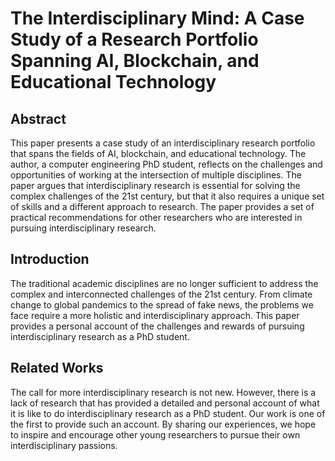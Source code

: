 # The Interdisciplinary Mind: A Case Study of a Research Portfolio Spanning AI, Blockchain, and Educational Technology

## Abstract
This paper presents a case study of an interdisciplinary research portfolio that spans the fields of AI, blockchain, and educational technology. The author, a computer engineering PhD student, reflects on the challenges and opportunities of working at the intersection of multiple disciplines. The paper argues that interdisciplinary research is essential for solving the complex challenges of the 21st century, but that it also requires a unique set of skills and a different approach to research. The paper provides a set of practical recommendations for other researchers who are interested in pursuing interdisciplinary research.

## Introduction
The traditional academic disciplines are no longer sufficient to address the complex and interconnected challenges of the 21st century. From climate change to global pandemics to the spread of fake news, the problems we face require a more holistic and interdisciplinary approach. This paper provides a personal account of the challenges and rewards of pursuing interdisciplinary research as a PhD student.

## Related Works
The call for more interdisciplinary research is not new. However, there is a lack of research that has provided a detailed and personal account of what it is like to do interdisciplinary research as a PhD student. Our work is one of the first to provide such an account. By sharing our experiences, we hope to inspire and encourage other young researchers to pursue their own interdisciplinary passions.
